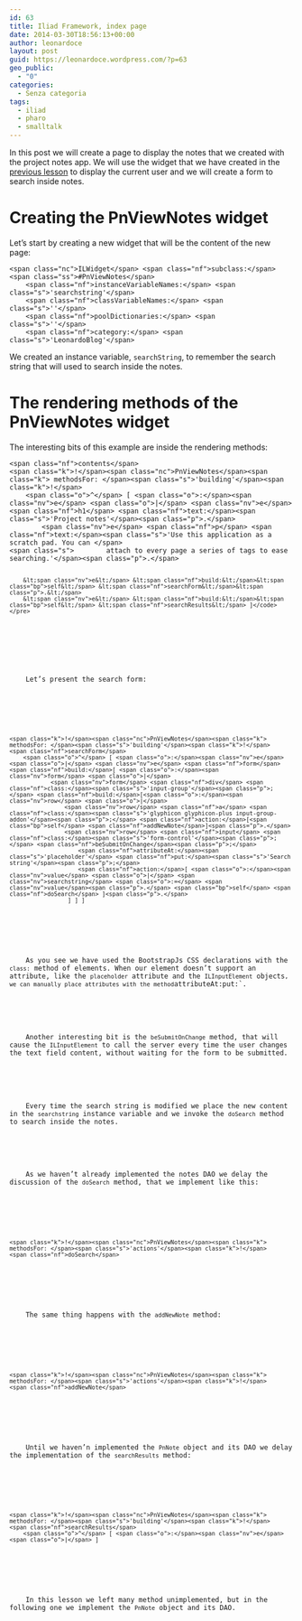 ```yaml
---
id: 63
title: Iliad Framework, index page
date: 2014-03-30T18:56:13+00:00
author: leonardoce
layout: post
guid: https://leonardoce.wordpress.com/?p=63
geo_public:
  - "0"
categories:
  - Senza categoria
tags:
  - iliad
  - pharo
  - smalltalk
---
```

<div class="post">
  <p>
    In this post we will create a page to display the notes that we created with the project notes app. We will use the widget that we have created in the <a href="http://leonardoce.github.io/programming/smalltalk/2014/03/13/pnotes-status-widget.html">previous lesson</a> to display the current user and we will create a form to search inside notes.
  </p>
  <h1>
    Creating the PnViewNotes widget
  </h1>
  <p>
    Let&#8217;s start by creating a new widget that will be the content of the new page:
  </p>
  <div class="highlight">
    <pre><code class="language-smalltalk">&lt;span class="nc">ILWidget&lt;/span> &lt;span class="nf">subclass:&lt;/span> &lt;span class="ss">#PnViewNotes&lt;/span>
    &lt;span class="nf">instanceVariableNames:&lt;/span> &lt;span class="s">'searchstring'&lt;/span>
    &lt;span class="nf">classVariableNames:&lt;/span> &lt;span class="s">''&lt;/span>
    &lt;span class="nf">poolDictionaries:&lt;/span> &lt;span class="s">''&lt;/span>
    &lt;span class="nf">category:&lt;/span> &lt;span class="s">'LeonardoBlog'&lt;/span></code></pre>
  </div>
  <p>
    We created an instance variable, <code>searchString</code>, to remember the search string that will used to search inside the notes.
  </p>
  <h1>
    The rendering methods of the PnViewNotes widget
  </h1>
  <p>
    The interesting bits of this example are inside the rendering methods:
  </p>
  <div class="highlight">
    <pre><code class="language-smalltalk">&lt;span class="nf">contents&lt;/span>
&lt;span class="k">!&lt;/span>&lt;span class="nc">PnViewNotes&lt;/span>&lt;span class="k"> methodsFor: &lt;/span>&lt;span class="s">'building'&lt;/span>&lt;span class="k">!&lt;/span>
    &lt;span class="o">^&lt;/span> [ &lt;span class="o">:&lt;/span>&lt;span class="nv">e&lt;/span> &lt;span class="o">|&lt;/span> &lt;span class="nv">e&lt;/span> &lt;span class="nf">h1&lt;/span> &lt;span class="nf">text:&lt;/span>&lt;span class="s">'Project notes'&lt;/span>&lt;span class="p">.&lt;/span>
        &lt;span class="nv">e&lt;/span> &lt;span class="nf">p&lt;/span> &lt;span class="nf">text:&lt;/span>&lt;span class="s">'Use this application as a scratch pad. You can &lt;/span>
&lt;span class="s">        attach to every page a series of tags to ease searching.'&lt;/span>&lt;span class="p">.&lt;/span>

        &lt;span class="nv">e&lt;/span> &lt;span class="nf">build:&lt;/span>&lt;span class="bp">self&lt;/span> &lt;span class="nf">searchForm&lt;/span>&lt;span class="p">.&lt;/span>
        &lt;span class="nv">e&lt;/span> &lt;span class="nf">build:&lt;/span>&lt;span class="bp">self&lt;/span> &lt;span class="nf">searchResults&lt;/span> ]</code></pre>
  </div>
  <p>
    Let&#8217;s present the search form:
  </p>
  <div class="highlight">
    <pre><code class="language-smalltalk">&lt;span class="k">!&lt;/span>&lt;span class="nc">PnViewNotes&lt;/span>&lt;span class="k"> methodsFor: &lt;/span>&lt;span class="s">'building'&lt;/span>&lt;span class="k">!&lt;/span>
&lt;span class="nf">searchForm&lt;/span>
    &lt;span class="o">^&lt;/span> [ &lt;span class="o">:&lt;/span>&lt;span class="nv">e&lt;/span> &lt;span class="o">|&lt;/span> &lt;span class="nv">e&lt;/span> &lt;span class="nf">form&lt;/span> &lt;span class="nf">build:&lt;/span>[ &lt;span class="o">:&lt;/span>&lt;span class="nv">form&lt;/span> &lt;span class="o">|&lt;/span>
            &lt;span class="nv">form&lt;/span> &lt;span class="nf">div&lt;/span> &lt;span class="nf">class:&lt;/span>&lt;span class="s">'input-group'&lt;/span>&lt;span class="p">;&lt;/span> &lt;span class="nf">build:&lt;/span>[&lt;span class="o">:&lt;/span>&lt;span class="nv">row&lt;/span> &lt;span class="o">|&lt;/span>
                &lt;span class="nv">row&lt;/span> &lt;span class="nf">a&lt;/span> &lt;span class="nf">class:&lt;/span>&lt;span class="s">'glyphicon glyphicon-plus input-group-addon'&lt;/span>&lt;span class="p">;&lt;/span> &lt;span class="nf">action:&lt;/span>[&lt;span class="bp">self&lt;/span> &lt;span class="nf">addNewNote&lt;/span>]&lt;span class="p">.&lt;/span>
                &lt;span class="nv">row&lt;/span> &lt;span class="nf">input&lt;/span> &lt;span class="nf">class:&lt;/span>&lt;span class="s">'form-control'&lt;/span>&lt;span class="p">;&lt;/span> &lt;span class="nf">beSubmitOnChange&lt;/span>&lt;span class="p">;&lt;/span>
                    &lt;span class="nf">attributeAt:&lt;/span>&lt;span class="s">'placeholder'&lt;/span> &lt;span class="nf">put:&lt;/span>&lt;span class="s">'Search string'&lt;/span>&lt;span class="p">;&lt;/span>
                    &lt;span class="nf">action:&lt;/span>[ &lt;span class="o">:&lt;/span>&lt;span class="nv">value&lt;/span> &lt;span class="o">|&lt;/span> &lt;span class="nv">searchstring&lt;/span> &lt;span class="o">:=&lt;/span> &lt;span class="nv">value&lt;/span>&lt;span class="p">.&lt;/span> &lt;span class="bp">self&lt;/span> &lt;span class="nf">doSearch&lt;/span> ]&lt;span class="p">.&lt;/span>
                 ] ] ]</code></pre>
  </div>
  <p>
    As you see we have used the BootstrapJs CSS declarations with the <code>class:</code> method of elements. When our element doesn&#8217;t support an attribute, like the <code>placeholder</code> attribute and the <code>ILInputElement</code> objects<code>, we can manually place attributes with the method</code>attributeAt:put:`.
  </p>
  <p>
    Another interesting bit is the <code>beSubmitOnChange</code> method, that will cause the <code>ILInputElement</code> to call the server every time the user changes the text field content, without waiting for the form to be submitted.
  </p>
  <p>
    Every time the search string is modified we place the new content in the <code>searchstring</code> instance variable and we invoke the <code>doSearch</code> method to search inside the notes.
  </p>
  <p>
    As we haven&#8217;t already implemented the notes DAO we delay the discussion of the <code>doSearch</code> method, that we implement like this:
  </p>
  <div class="highlight">
    <pre><code class="language-smalltalk">&lt;span class="k">!&lt;/span>&lt;span class="nc">PnViewNotes&lt;/span>&lt;span class="k"> methodsFor: &lt;/span>&lt;span class="s">'actions'&lt;/span>&lt;span class="k">!&lt;/span>
&lt;span class="nf">doSearch&lt;/span></code></pre>
  </div>
  <p>
    The same thing happens with the <code>addNewNote</code> method:
  </p>
  <div class="highlight">
    <pre><code class="language-smalltalk">&lt;span class="k">!&lt;/span>&lt;span class="nc">PnViewNotes&lt;/span>&lt;span class="k"> methodsFor: &lt;/span>&lt;span class="s">'actions'&lt;/span>&lt;span class="k">!&lt;/span>
&lt;span class="nf">addNewNote&lt;/span></code></pre>
  </div>
  <p>
    Until we haven&#8217;n implemented the <code>PnNote</code> object and its DAO we delay the implementation of the <code>searchResults</code> method:
  </p>
  <div class="highlight">
    <pre><code class="language-smalltalk">&lt;span class="k">!&lt;/span>&lt;span class="nc">PnViewNotes&lt;/span>&lt;span class="k"> methodsFor: &lt;/span>&lt;span class="s">'building'&lt;/span>&lt;span class="k">!&lt;/span>
&lt;span class="nf">searchResults&lt;/span>
    &lt;span class="o">^&lt;/span> [ &lt;span class="o">:&lt;/span>&lt;span class="nv">e&lt;/span> &lt;span class="o">|&lt;/span> ]</code></pre>
  </div>
  <p>
    In this lesson we left many method unimplemented, but in the following one we implement the <code>PnNote</code> object and its DAO.
  </p>
</div>